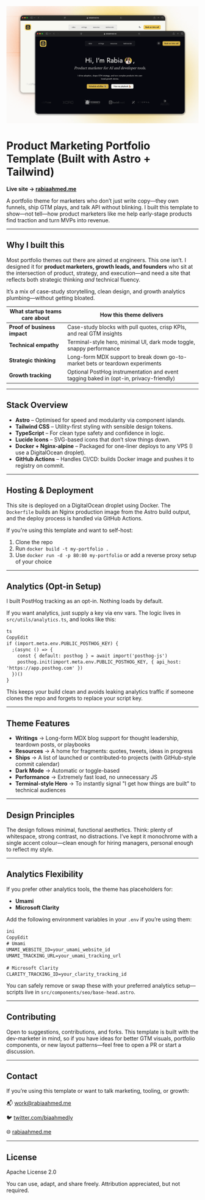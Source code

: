 ![ A website with the title "Rabia's internet space"](/public/images/ogimage.png)

# Product Marketing Portfolio Template (Built with Astro + Tailwind)

**Live site → [rabiaahmed.me](https://rabiaahmed.me/)**

A portfolio theme for marketers who don’t just write copy—they own funnels, ship GTM plays, and talk API without blinking. I built this template to show—not tell—how product marketers like me help early-stage products find traction and turn MVPs into revenue.

---

## Why I built this

Most portfolio themes out there are aimed at engineers. This one isn’t. I designed it for **product marketers, growth leads, and founders** who sit at the intersection of product, strategy, and execution—and need a site that reflects both strategic thinking *and* technical fluency.

It’s a mix of case-study storytelling, clean design, and growth analytics plumbing—without getting bloated.

| What startup teams care about | How this theme delivers |
| --- | --- |
| **Proof of business impact** | Case-study blocks with pull quotes, crisp KPIs, and real GTM insights |
| **Technical empathy** | Terminal-style hero, minimal UI, dark mode toggle, snappy performance |
| **Strategic thinking** | Long-form MDX support to break down go-to-market bets or teardown experiments |
| **Growth tracking** | Optional PostHog instrumentation and event tagging baked in (opt-in, privacy-friendly) |

---

## Stack Overview

- **Astro** – Optimised for speed and modularity via component islands.
- **Tailwind CSS** – Utility-first styling with sensible design tokens.
- **TypeScript** – For clean type safety and confidence in logic.
- **Lucide Icons** – SVG-based icons that don’t slow things down.
- **Docker + Nginx-alpine** – Packaged for one-liner deploys to any VPS (I use a DigitalOcean droplet).
- **GitHub Actions** – Handles CI/CD: builds Docker image and pushes it to registry on commit.

---

## Hosting & Deployment

This site is deployed on a DigitalOcean droplet using Docker. The `Dockerfile` builds an Nginx production image from the Astro build output, and the deploy process is handled via GitHub Actions.

If you're using this template and want to self-host:

1. Clone the repo
2. Run `docker build -t my-portfolio .`
3. Use `docker run -d -p 80:80 my-portfolio` or add a reverse proxy setup of your choice

---

## Analytics (Opt-in Setup)

I built PostHog tracking as an opt-in. Nothing loads by default.

If you want analytics, just supply a key via env vars. The logic lives in `src/utils/analytics.ts`, and looks like this:

```
ts
CopyEdit
if (import.meta.env.PUBLIC_POSTHOG_KEY) {
  ;(async () => {
    const { default: posthog } = await import('posthog-js')
    posthog.init(import.meta.env.PUBLIC_POSTHOG_KEY, { api_host: 'https://app.posthog.com' })
  })()
}

```

This keeps your build clean and avoids leaking analytics traffic if someone clones the repo and forgets to replace your script key.

---

## Theme Features

- **Writings** → Long-form MDX blog support for thought leadership, teardown posts, or playbooks
- **Resources** → A home for fragments: quotes, tweets, ideas in progress
- **Ships** → A list of launched or contributed-to projects (with GitHub-style commit calendar)
- **Dark Mode** → Automatic or toggle-based
- **Performance** → Extremely fast load, no unnecessary JS
- **Terminal-style Hero** → To instantly signal "I get how things are built" to technical audiences

---

## Design Principles

The design follows minimal, functional aesthetics. Think: plenty of whitespace, strong contrast, no distractions. I’ve kept it monochrome with a single accent colour—clean enough for hiring managers, personal enough to reflect my style.

---

## Analytics Flexibility

If you prefer other analytics tools, the theme has placeholders for:

- **Umami**
- **Microsoft Clarity**

Add the following environment variables in your `.env` if you’re using them:

```
ini
CopyEdit
# Umami
UMAMI_WEBSITE_ID=your_umami_website_id
UMAMI_TRACKING_URL=your_umami_tracking_url

# Microsoft Clarity
CLARITY_TRACKING_ID=your_clarity_tracking_id

```

You can safely remove or swap these with your preferred analytics setup—scripts live in `src/components/seo/base-head.astro`.

---

## Contributing

Open to suggestions, contributions, and forks. This template is built with the dev-marketer in mind, so if you have ideas for better GTM visuals, portfolio components, or new layout patterns—feel free to open a PR or start a discussion.

---

## Contact

If you’re using this template or want to talk marketing, tooling, or growth:

📬 work@rabiaahmed.me

🐦 [twitter.com/biaahmedly](https://twitter.com/biaahmedly)

🌐 [rabiaahmed.me](https://rabiaahmed.me/)

---

## License

Apache License 2.0

You can use, adapt, and share freely. Attribution appreciated, but not required.
